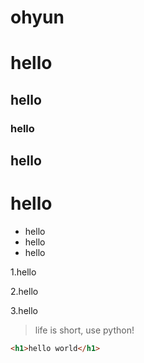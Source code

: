 # ohyun
# hello
## hello
### hello
## hello
# hello

* hello
* hello
* hello

1.hello

2.hello

3.hello


> life is short, use python!

```html
<h1>hello world</h1>
```

